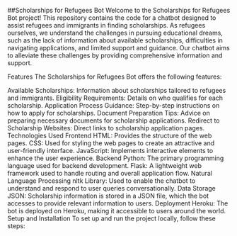 ##Scholarships for Refugees Bot
Welcome to the Scholarships for Refugees Bot project! This repository contains the code for a chatbot designed to assist refugees and immigrants in finding scholarships. As refugees ourselves, we understand the challenges in pursuing educational dreams, such as the lack of information about available scholarships, difficulties in navigating applications, and limited support and guidance. Our chatbot aims to alleviate these challenges by providing comprehensive information and support.

Features
The Scholarships for Refugees Bot offers the following features:

Available Scholarships: Information about scholarships tailored to refugees and immigrants.
Eligibility Requirements: Details on who qualifies for each scholarship.
Application Process Guidance: Step-by-step instructions on how to apply for scholarships.
Document Preparation Tips: Advice on preparing necessary documents for scholarship applications.
Redirect to Scholarship Websites: Direct links to scholarship application pages.
Technologies Used
Frontend
HTML: Provides the structure of the web pages.
CSS: Used for styling the web pages to create an attractive and user-friendly interface.
JavaScript: Implements interactive elements to enhance the user experience.
Backend
Python: The primary programming language used for backend development.
Flask: A lightweight web framework used to handle routing and overall application flow.
Natural Language Processing
nltk Library: Used to enable the chatbot to understand and respond to user queries conversationally.
Data Storage
JSON: Scholarship information is stored in a JSON file, which the bot accesses to provide relevant information to users.
Deployment
Heroku: The bot is deployed on Heroku, making it accessible to users around the world.
Setup and Installation
To set up and run the project locally, follow these steps:
